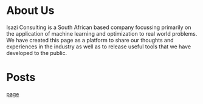 # About Us

Isazi Consulting is a South African based company focussing primarily on the application of machine learning and optimization to real world problems. We have created this page as a platform to share our thoughts and experiences in the industry as well as to release useful tools that we have developed to the public.

# Posts

[page](2014-3-3-Hello-World)